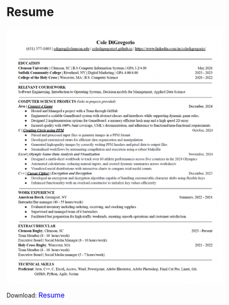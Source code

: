 # Resume

<img src="Resume.png" alt="Resume">

Download: <a href="Resume.pdf" target="_blank" style="text-decoration: none; color: blue; font-size: 16px;">Resume</a>
